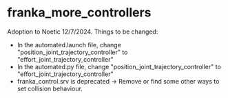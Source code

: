 # franka_more_controllers

Adoption to Noetic 12/7/2024. Things to be changed:
 - In the automated.launch file, change "position_joint_trajectory_controller" to "effort_joint_trajectory_controller"
 - In the automated.py file, change "position_joint_trajectory_controller" to "effort_joint_trajectory_controller"
 - franka_control.srv is deprecated -> Remove or find some other ways to set collision behaviour.
